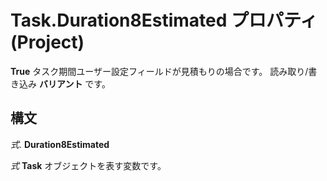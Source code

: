 
# Task.Duration8Estimated プロパティ (Project)

 **True** タスク期間ユーザー設定フィールドが見積もりの場合です。 読み取り/書き込み **バリアント** です。


## 構文

 _式_. **Duration8Estimated**

 _式_ **Task** オブジェクトを表す変数です。

